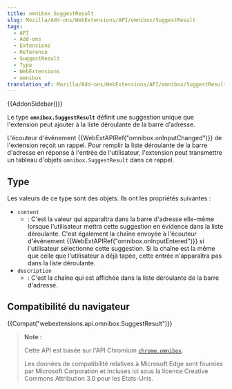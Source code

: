 ```yaml
---
title: omnibox.SuggestResult
slug: Mozilla/Add-ons/WebExtensions/API/omnibox/SuggestResult
tags:
  - API
  - Add-ons
  - Extensions
  - Reference
  - SuggestResult
  - Type
  - WebExtensions
  - omnibox
translation_of: Mozilla/Add-ons/WebExtensions/API/omnibox/SuggestResult
---
```

{{AddonSidebar()}}

Le type **`omnibox.SuggestResult`** définit une suggestion unique que l'extension peut ajouter à la liste déroulante de la barre d'adresse.

L'écouteur d'événement {{WebExtAPIRef("omnibox.onInputChanged")}} de l'extension reçoit un rappel. Pour remplir la liste déroulante de la barre d'adresse en réponse à l'entrée de l'utilisateur,  l'extension peut transmettre un tableau d'objets `omnibox.SuggestResult` dans ce rappel.

## Type

Les valeurs de ce type sont des objets. Ils ont les propriétés suivantes :

- `content`
  - : C'est la valeur qui apparaîtra dans la barre d'adresse elle-même lorsque l'utilisateur mettra cette suggestion en évidence dans la liste déroulante. C'est également la chaîne envoyée à l'écouteur d'événement  {{WebExtAPIRef("omnibox.onInputEntered")}} si l'utilisateur sélectionne cette suggestion. Si la chaîne est la même que celle que l'utilisateur a déjà tapée, cette entrée n'apparaîtra pas dans la liste déroulante.
- `description`
  - : C'est la chaîne qui est affichée dans la liste déroulante de la barre d'adresse.

## Compatibilité du navigateur

{{Compat("webextensions.api.omnibox.SuggestResult")}}

> **Note :**
>
> Cette API est basée sur l'API Chromium [`chrome.omnibox`](https://developer.chrome.com/extensions/omnibox).
>
> Les données de compatibilité relatives à Microsoft Edge sont fournies par Microsoft Corporation et incluses ici sous la licence Creative Commons Attribution 3.0 pour les États-Unis.
